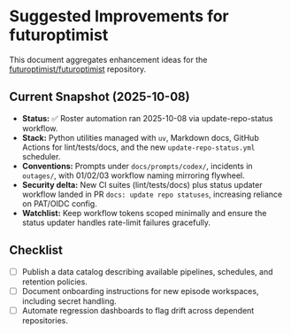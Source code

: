 # Suggested Improvements for futuroptimist

This document aggregates enhancement ideas for the
[futuroptimist/futuroptimist](https://github.com/futuroptimist/futuroptimist) repository.

## Current Snapshot (2025-10-08)

- **Status:** ✅ Roster automation ran 2025-10-08 via update-repo-status workflow.
- **Stack:** Python utilities managed with `uv`, Markdown docs, GitHub Actions for lint/tests/docs, and
  the new `update-repo-status.yml` scheduler.
- **Conventions:** Prompts under `docs/prompts/codex/`, incidents in `outages/`, with 01/02/03 workflow
  naming mirroring flywheel.
- **Security delta:** New CI suites (lint/tests/docs) plus status updater workflow landed in PR
  `docs: update repo statuses`, increasing reliance on PAT/OIDC config.
- **Watchlist:** Keep workflow tokens scoped minimally and ensure the status updater handles rate-limit
  failures gracefully.

## Checklist

- [ ] Publish a data catalog describing available pipelines, schedules, and retention policies.
- [ ] Document onboarding instructions for new episode workspaces, including secret handling.
- [ ] Automate regression dashboards to flag drift across dependent repositories.
